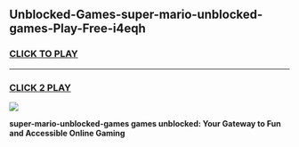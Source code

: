 
## Unblocked-Games-super-mario-unblocked-games-Play-Free-i4eqh
<h3>
<a href="https://premium76.site?title=super-mario-unblocked-games&ref=19M">CLICK TO PLAY</a></h3>
<hr>

<h3>
<a href="https://premium76.site?title=super-mario-unblocked-games&ref=19M">CLICK 2 PLAY</a>
  
</h3>

<a href="https://premium76.site?title=super-mario-unblocked-games&ref=19M"><img src="https://clearcache.store/games.png"></a>


**super-mario-unblocked-games games unblocked: Your Gateway to Fun and Accessible Online Gaming**
